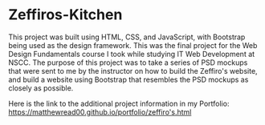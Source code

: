 # Zeffiros-Kitchen
This project was built using HTML, CSS, and JavaScript, with Bootstrap being used as the design framework. This was the final project for the Web Design Fundamentals course I took while studying IT Web Development at NSCC. The purpose of this project was to take a series of PSD mockups that were sent to me by the instructor on how to build the Zeffiro's website, and build a website using Bootstrap that resembles the PSD mockups as closely as possible.

Here is the link to the additional project information in my Portfolio:
https://matthewread00.github.io/portfolio/zeffiro's.html
